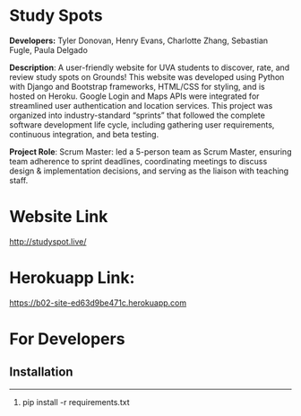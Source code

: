 # Study Spots

__Developers:__ Tyler Donovan, Henry Evans, Charlotte Zhang, Sebastian Fugle, Paula Delgado

__Description__:  A user-friendly website for UVA students to discover, rate, and review study spots on Grounds! This website was developed using Python with Django and Bootstrap frameworks, HTML/CSS for styling, and is hosted on Heroku. Google Login and Maps APIs were integrated for streamlined user authentication and location services. This project was organized into industry-standard “sprints” that followed the complete software development life cycle, including gathering user requirements, continuous integration, and beta testing.

__Project Role__: Scrum Master: led a 5-person team as Scrum Master, ensuring team adherence to sprint deadlines, coordinating meetings to discuss design & implementation decisions, and serving as the liaison with teaching staff.


# Website Link
http://studyspot.live/

# Herokuapp Link: 
https://b02-site-ed63d9be471c.herokuapp.com

# For Developers

## Installation
___
1. pip install -r requirements.txt

